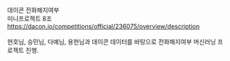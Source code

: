
데이콘 전화해지여부<br/>
미니프로젝트 8조
<br/>
https://dacon.io/competitions/official/236075/overview/description
<br/><br/>
현호님, 승민님, 다예님, 용현님과 데이콘 데이터를 바탕으로 전화해지여부 머신러닝 프로젝트 진행.
